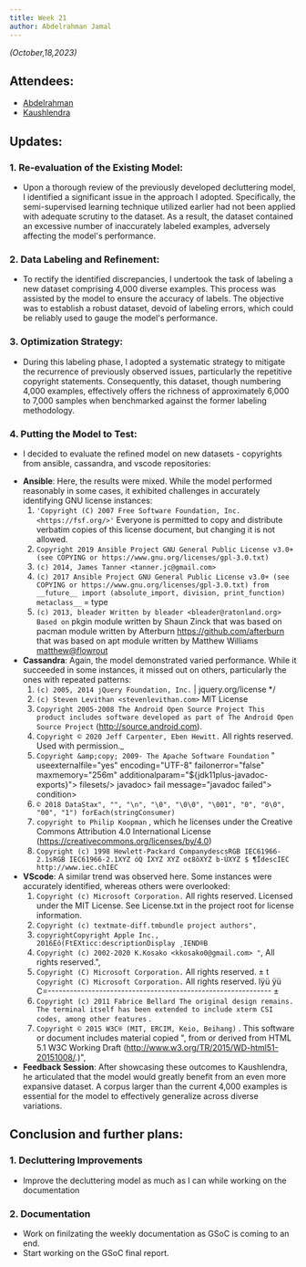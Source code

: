 ```yaml
---
title: Week 21
author: Abdelrahman Jamal
---
```

<!--
SPDX-License-Identifier: CC-BY-SA-4.0

SPDX-FileCopyrightText: 2023 Abdelrahman Jamal <abdelrahmanjamal5565@gmail.com>
-->

*(October,18,2023)*

## Attendees:

* [Abdelrahman](https://github.com/Hero2323)
* [Kaushlendra](https://github.com/Kaushl2208)


## Updates:

### 1. **Re-evaluation of the Existing Model**:
  * Upon a thorough review of the previously developed decluttering model, I identified a significant issue in the approach I adopted. Specifically, the semi-supervised learning technique utilized earlier had not been applied with adequate scrutiny to the dataset. As a result, the dataset contained an excessive number of inaccurately labeled examples, adversely affecting the model's performance.

### 2. **Data Labeling and Refinement**:
  * To rectify the identified discrepancies, I undertook the task of labeling a new dataset comprising 4,000 diverse examples. This process was assisted by the model to ensure the accuracy of labels. The objective was to establish a robust dataset, devoid of labeling errors, which could be reliably used to gauge the model's performance.

### 3. **Optimization Strategy**:
  * During this labeling phase, I adopted a systematic strategy to mitigate the recurrence of previously observed issues, particularly the repetitive copyright statements. Consequently, this dataset, though numbering 4,000 examples, effectively offers the richness of approximately 6,000 to 7,000 samples when benchmarked against the former labeling methodology.

### 4. **Putting the Model to Test**:
  * I decided to evaluate the refined model on new datasets - copyrights from ansible, cassandra, and vscode repositories:
   - **Ansible**: Here, the results were mixed. While the model performed reasonably in some cases, it exhibited challenges in accurately identifying GNU license instances:
      1. `'Copyright (C) 2007 Free Software Foundation, Inc. <https://fsf.org/>'` Everyone is permitted to copy and distribute verbatim copies of this license document, but changing it is not allowed.
      2. `Copyright 2019 Ansible Project GNU General Public License v3.0+ (see COPYING or https://www.gnu.org/licenses/gpl-3.0.txt)`
      3. `(c) 2014, James Tanner <tanner.jc@gmail.com>`
      4. `(c) 2017 Ansible Project GNU General Public License v3.0+ (see COPYING or https://www.gnu.org/licenses/gpl-3.0.txt) from __future__ import (absolute_import, division, print_function) metaclass__` = type
      5. `(c) 2013, bleader Written by bleader <bleader@ratonland.org> Based on` pkgin module written by Shaun Zinck  that was based on pacman module written by Afterburn <https://github.com/afterburn> that was based on apt module written by Matthew Williams <matthew@flowrout>
   - **Cassandra**: Again, the model demonstrated varied performance. While it succeeded in some instances, it missed out on others, particularly the ones with repeated patterns:
      1. `(c) 2005, 2014 jQuery Foundation, Inc.` | jquery.org/license */
      2. `(c) Steven Levithan <stevenlevithan.com>` MIT License
      3. `Copyright 2005-2008 The Android Open Source Project This product includes software developed as part of The Android Open Source Project` (http://source.android.com).
      4. `Copyright © 2020 Jeff Carpenter, Eben Hewitt.` All rights reserved. Used with permission._ 
      5. `Copyright &amp;copy; 2009- The Apache Software Foundation` " useexternalfile="yes" encoding="UTF-8" failonerror="false" maxmemory="256m" additionalparam="${jdk11plus-javadoc-exports}"> filesets/> javadoc> fail message="javadoc failed"> condition>
      6. `© 2018 DataStax", "", "\n", "\0", "\0\0", "\001", "0", "0\0", "00", "1") forEach(stringConsumer)` 
      7. `copyright to Philip Koopman` , which he licenses under the Creative Commons Attribution 4.0 International License (https://creativecommons.org/licenses/by/4.0)
      8. `Copyright (c) 1998 Hewlett-Packard CompanydescsRGB IEC61966-2.1sRGB IEC61966-2.1XYZ óQ ÌXYZ XYZ o¢8õXYZ b·ÚXYZ $ ¶ÏdescIEC http://www.iec.chIEC`
   - **VScode**: A similar trend was observed here. Some instances were accurately identified, whereas others were overlooked:
      1. `Copyright (c) Microsoft Corporation.` All rights reserved. Licensed under the MIT License. See License.txt in the project root for license information.
      2. `Copyright (c) textmate-diff.tmbundle project authors",`
      3. `copyrightCopyright Apple Inc., 2016Èô(FtEXticc:descriptionDisplay ¸IEND®B`
      4. `Copyright (c) 2002-2020 K.Kosako <kkosako0@gmail.com> "`, All rights reserved.",
      5. `Copyright (C) Microsoft Corporation.` All rights reserved. ± t `Copyright (C) Microsoft Corporation.` All rights reserved. lÿü ÿü C=------------------------------------------------------------- ±
      6. `Copyright (c) 2011 Fabrice Bellard The original design remains. The terminal itself has been extended to include xterm CSI codes, among other features` .
      7. `Copyright © 2015 W3C® (MIT, ERCIM, Keio, Beihang)` . This software or document includes material copied ", from or derived from HTML 5.1 W3C Working Draft (http://www.w3.org/TR/2015/WD-html51-20151008/.)",
   - **Feedback Session**: After showcasing these outcomes to Kaushlendra, he articulated that the model would greatly benefit from an even more expansive dataset. A corpus larger than the current 4,000 examples is essential for the model to effectively generalize across diverse variations.

## Conclusion and further plans:

### 1. Decluttering Improvements
- Improve the decluttering model as much as I can while working on the documentation

### 2. Documentation
- Work on finilzating the weekly documentation as GSoC is coming to an end.
- Start working on the GSoC final report.